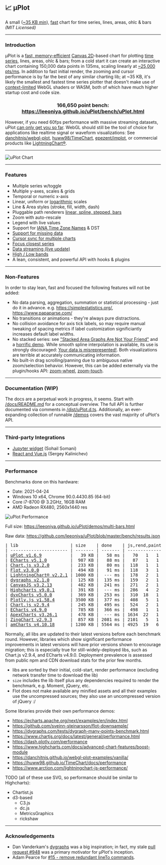 ## 📈 μPlot

A small ([~35 KB min](https://github.com/leeoniya/uPlot/tree/master/dist/uPlot.iife.min.js)), [fast](#performance) chart for time series, lines, areas, ohlc & bars _(MIT Licensed)_

---
### Introduction

μPlot is a [fast, memory-efficient](#performance) [Canvas 2D](https://developer.mozilla.org/en-US/docs/Web/API/CanvasRenderingContext2D)-based chart for plotting [time series](https://en.wikipedia.org/wiki/Time_series), lines, areas, ohlc & bars; from a cold start it can create an interactive chart containing 150,000 data points in 135ms, scaling linearly at [~25,000 pts/ms](https://leeoniya.github.io/uPlot/bench/uPlot-10M.html). In addition to fast initial render, the zooming and cursor performance is by far the best of any similar charting lib; at ~35 KB, it's likely the smallest and fastest time series plotter that doesn't make use of [context-limited](https://bugs.chromium.org/p/chromium/issues/detail?id=771792) WebGL shaders or WASM, both of which have much higher startup cost and code size.

<h3 align="center">166,650 point bench: <a href="https://leeoniya.github.io/uPlot/bench/uPlot.html">https://leeoniya.github.io/uPlot/bench/uPlot.html</a></h3>

However, if you need 60fps performance with massive streaming datasets, uPlot [can only get you so far](https://huww98.github.io/TimeChart/docs/performance).
WebGL should still be the tool of choice for applications like realtime signal or waveform visualizations:
See [danchitnis/webgl-plot](https://github.com/danchitnis/webgl-plot), [huww98/TimeChart](https://github.com/huww98/TimeChart), [epezent/implot](https://github.com/epezent/implot), or commercial products like [LightningChart®](https://www.arction.com/lightningchart-js/).

---
![uPlot Chart](uPlot.png "uPlot Chart")

---
### Features

- Multiple series w/toggle
- Multiple y-axes, scales & grids
- Temporal or numeric x-axis
- Linear, uniform or [logarithmic](https://leeoniya.github.io/uPlot/demos/log-scales.html) scales
- Line & Area styles (stroke, fill, width, dash)
- Pluggable path renderers [linear, spline, stepped, bars](https://leeoniya.github.io/uPlot/demos/line-paths.html)
- Zoom with auto-rescale
- Legend with live values
- Support for [IANA Time Zone Names](https://en.wikipedia.org/wiki/List_of_tz_database_time_zones) & DST
- [Support for missing data](https://leeoniya.github.io/uPlot/demos/missing-data.html)
- [Cursor sync for multiple charts](https://leeoniya.github.io/uPlot/demos/sync-cursor.html)
- [Focus closest series](https://leeoniya.github.io/uPlot/demos/focus-cursor.html)
- [Data streaming (live update)](https://leeoniya.github.io/uPlot/demos/stream-data.html)
- [High / Low bands](https://leeoniya.github.io/uPlot/demos/high-low-bands.html)
- A lean, consistent, and powerful API with hooks & plugins

---
### Non-Features

In order to stay lean, fast and focused the following features will not be added:

- No data parsing, aggregation, summation or statistical processing - just do it in advance. e.g. https://simplestatistics.org/, https://www.papaparse.com/
- No transitions or animations - they're always pure distractions.
- No collision avoidance for axis tick labels, so may require manual tweaking of spacing metrics if label customization significiantly increases default label widths.
- No stacked series: see ["Stacked Area Graphs Are Not Your Friend"](https://everydayanalytics.ca/2014/08/stacked-area-graphs-are-not-your-friend.html) and a [horrific demo](https://leeoniya.github.io/uPlot/demos/stacked-series.html). While smooth spline interpolation is available, its use is strongly discouraged: [Your data is misrepresented!](http://www.vizwiz.com/2011/12/when-you-use-smoothed-line-chart-your.html). Both visualizations are terrible at accurately communicating information.
- No built-in drag scrolling/panning due to ambiguous native zoom/selection behavior. However, this can be added externally via the plugin/hooks API: [zoom-wheel](https://leeoniya.github.io/uPlot/demos/zoom-wheel.html), [zoom-touch](https://leeoniya.github.io/uPlot/demos/zoom-touch.html).

---
### Documentation (WIP)

The docs are a perpetual work in progress, it seems.
Start with [/docs/README.md](https://github.com/leeoniya/uPlot/tree/master/docs) for a conceptual overview.
The full API is further documented via comments in [/dist/uPlot.d.ts](https://github.com/leeoniya/uPlot/blob/master/dist/uPlot.d.ts).
Additionally, an ever-expanding collection of runnable [/demos](https://leeoniya.github.io/uPlot/demos/index.html) covers the vast majority of uPlot's API.

---
### Third-party Integrations

- [Jupyter widget](https://github.com/sohailsomani/uplot_jupyter_widget) (Sohail Somani)
- [React and Vue.js](https://github.com/skalinichev/uplot-wrappers) (Sergey Kalinichev)

---
### Performance

Benchmarks done on this hardware:

- Date: 2021-04-24
- Windows 10 x64, Chrome 90.0.4430.85 (64-bit)
- Core i7-8700 @ 3.2GHz, 16GB RAM
- AMD Radeon RX480, 2560x1440 res

![uPlot Performance](perf.png "uPlot Performance")

Full size: https://leeoniya.github.io/uPlot/demos/multi-bars.html

Raw data: https://github.com/leeoniya/uPlot/blob/master/bench/results.json

<pre>
| lib                    | size    | done    | js,rend,paint,sys | heap peak,final | mousemove (10s)     |
| ---------------------- | ------- | ------- | ----------------- | --------------- | ------------------- |
| <a href="https://leeoniya.github.io/uPlot/bench/uPlot.html">uPlot v1.6.9</a>           |   39 KB |   58 ms |   70   1   1   38 |  20 MB   3 MB   |   65  159   88  103 |
| <a href="https://leeoniya.github.io/uPlot/bench/ECharts5.html">ECharts v5.1.0</a>         |  987 KB |   88 ms |   87   1   1   47 |  55 MB   5 MB   | 1463  284   84  521 |
| <a href="https://leeoniya.github.io/uPlot/bench/Chart.js3.html">Chart.js v3.2.0</a>        |  233 KB |   80 ms |  118   1   1   41 |  34 MB  11 MB   |  725   30   57 1467 |
| <a href="https://leeoniya.github.io/uPlot/bench/Flot.html">Flot v3.0.0</a>            |  494 KB |   91 ms |  118   3   1   55 |  46 MB  16 MB   | ---                 |
| <a href="https://leeoniya.github.io/uPlot/bench/LightningChart.html">LightningChart® v2.2.1</a> | 1000 KB |  --- ms |  178   2   1   42 |  61 MB  22 MB   | 5310   46   43  180 |
| <a href="https://leeoniya.github.io/uPlot/bench/dygraphs.html">dygraphs v2.1.0</a>        |  125 KB |  135 ms |  159   2   1   75 |  99 MB  44 MB   | 1087  162   74  205 |
| <a href="https://leeoniya.github.io/uPlot/bench/CanvasJS.html">CanvasJS v3.2.13</a>       |  482 KB |  241 ms |  271   2   1   66 |  52 MB  26 MB   |  961  256   76  195 |
| <a href="https://leeoniya.github.io/uPlot/bench/Highcharts.html">Highcharts v9.0.1</a>      |  391 KB |  --- ms |  286   4   2   42 | 108 MB  33 MB   |  840  301  132  155 |
| <a href="https://leeoniya.github.io/uPlot/bench/dvxCharts.html">dvxCharts v5.0.0</a>       |  369 KB |  253 ms |  310  18   1   51 |  60 MB  24 MB   |  674  442  148  145 |
| <a href="https://leeoniya.github.io/uPlot/bench/Plotly.js.html">Plotly.js v1.58.4</a>      | 3500 KB |  377 ms |  408   5   1   71 | 199 MB  46 MB   | 1087  114   29   82 |
| <a href="https://leeoniya.github.io/uPlot/bench/Chart.js2.html">Chart.js v2.9.4</a>        |  245 KB |  495 ms |  524   2   1   75 | 103 MB  54 MB   | 8397    5    6 1158 |
| <a href="https://leeoniya.github.io/uPlot/bench/ECharts4.html">ECharts v4.9.0</a>         |  785 KB |  366 ms |  498   1   1  581 | 224 MB  78 MB   | 2265   64   17 7551 |
| <a href="https://leeoniya.github.io/uPlot/bench/ApexCharts.html">ApexCharts v3.26.1</a>     |  478 KB |  --- ms | 1634  22   1   44 | 332 MB  70 MB   | 8611  646   99  154 |
| <a href="https://leeoniya.github.io/uPlot/bench/ZingChart.html">ZingChart v2.9.3</a>       |  857 KB | 2081 ms | 2101   5   1   38 | 191 MB 100 MB   | ---                 |
| <a href="https://leeoniya.github.io/uPlot/bench/amCharts.html">amCharts v4.10.18</a>      | 1200 KB | 5564 ms | 4925  19   6   67 | 695 MB 237 MB   | 1494  336  164  285 |
</pre>

Normally, all libs are updated to their latest versions before each benchmark round. However, libraries which show significant performance improvements in latest versions will have prior versions shown to encourage migration; this is especially true for still-widely-deployed libs, such as Chart.js v2.9.4, and ECharts v4.9.0. Deployment prevalence is assessed from public npm and CDN download stats for the prior few months.

- libs are sorted by their initial, cold-start, render performance (excluding network transfer time to download the lib)
- `size` includes the lib itself plus any dependencies required to render the benchmark, e.g. Moment, jQuery, etc.
- Flot does not make available any minified assets and all their examples use the uncompressed sources; they also use an uncompressed version of jQuery :/

Some libraries provide their own performance demos:

- https://echarts.apache.org/next/examples/en/index.html
- https://github.com/sveinn-steinarsson/flot-downsample/
- https://dygraphs.com/tests/dygraph-many-points-benchmark.html
- https://www.chartjs.org/docs/latest/general/performance.html
- https://dash.plotly.com/performance
- https://www.highcharts.com/docs/advanced-chart-features/boost-module
- https://danchitnis.github.io/webgl-plot-examples/vanilla/
- https://huww98.github.io/TimeChart/docs/performance
- https://www.arction.com/lightningchart-js-performance/

TODO (all of these use SVG, so performance should be similar to Highcharts):

- Chartist.js
- d3-based
  - C3.js
  - dc.js
  - MetricsGraphics
  - rickshaw

---
### Acknowledgements

- Dan Vanderkam's [dygraphs](https://github.com/danvk/dygraphs) was a big inspiration; in fact, my stale [pull request #948](https://github.com/danvk/dygraphs/pull/948) was a primary motivator for μPlot's inception.
- Adam Pearce for [#15 - remove redundant lineTo commands](https://github.com/leeoniya/uPlot/issues/15).
